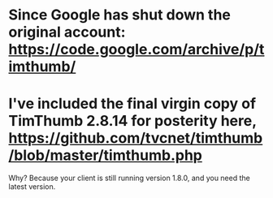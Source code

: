 # Since Google has shut down the original account: https://code.google.com/archive/p/timthumb/

# I've included the final virgin copy of TimThumb 2.8.14 for posterity here, https://github.com/tvcnet/timthumb/blob/master/timthumb.php

Why?
Because your client is still running version 1.8.0, and you need the latest version.
